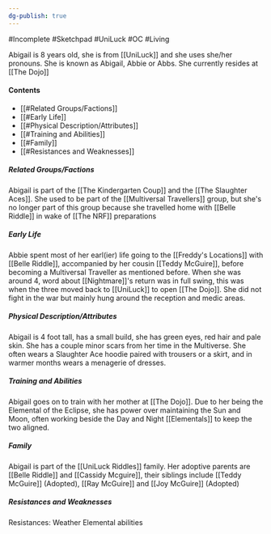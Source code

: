 ```yaml
---
dg-publish: true
---
```

#Incomplete #Sketchpad #UniLuck 
#OC #Living 

Abigail is 8 years old, she is from [[UniLuck]] and she uses she/her pronouns.
She is known as Abigail, Abbie or Abbs.
She currently resides at [[The Dojo]]
#### Contents
- [[#Related Groups/Factions]]
- [[#Early Life]]
- [[#Physical Description/Attributes]]
- [[#Training and Abilities]]
- [[#Family]]
- [[#Resistances and Weaknesses]]
##### Related Groups/Factions
Abigail is part of the [[The Kindergarten Coup]] and the [[The Slaughter Aces]]. She used to be part of the [[Multiversal Travellers]] group, but she's no longer part of this group because she travelled home with [[Belle Riddle]] in wake of [[The NRF]] preparations
##### Early Life
Abbie spent most of her earl(ier) life going to the [[Freddy's Locations]] with [[Belle Riddle]], accompanied by her cousin [[Teddy McGuire]], before becoming a Multiversal Traveller as mentioned before. When she was around 4, word about [[Nightmare]]'s return was in full swing, this was when the three moved back to [[UniLuck]] to open [[The Dojo]]. She did not fight in the war but mainly hung around the reception and medic areas.
##### Physical Description/Attributes
Abigail is 4 foot tall, has a small build, she has green eyes, red hair and pale skin. She has a couple minor scars from her time in the Multiverse.
She often wears a Slaughter Ace hoodie paired with trousers or a skirt, and in warmer months wears a menagerie of dresses.
##### Training and Abilities
Abigail goes on to train with her mother at [[The Dojo]]. Due to her being the Elemental of the Eclipse, she has power over maintaining the Sun and Moon, often working beside the Day and Night [[Elementals]] to keep the two aligned.
##### Family
Abigail is part of the [[UniLuck Riddles]] family. Her adoptive parents are [[Belle Riddle]] and [[Cassidy Mcguire]], their siblings include [[Teddy McGuire]] (Adopted), [[Ray McGuire]] and [[Joy McGuire]] (Adopted)

##### Resistances and Weaknesses
Resistances: Weather Elemental abilities

